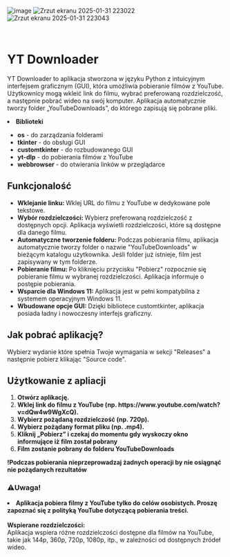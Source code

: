 ![image](https://github.com/user-attachments/assets/dc01a69e-8ca7-48af-922c-c1c426e1d9aa)
![Zrzut ekranu 2025-01-31 223022](https://github.com/user-attachments/assets/6726bc76-e31b-48ae-a630-1a0835679f55)
![Zrzut ekranu 2025-01-31 223043](https://github.com/user-attachments/assets/ce0a4d96-a69d-4aed-9663-07c026983e47)

<br>
<h1>YT Downloader</h1>
<p>YT Downloader to aplikacja stworzona w języku Python z intuicyjnym interfejsem graficznym (GUI), która umożliwia pobieranie filmów z YouTube. Użytkownicy mogą wkleić link do filmu, wybrać preferowaną rozdzielczość, a następnie pobrać wideo na swój komputer. Aplikacja automatycznie tworzy folder „YouTubeDownloads”, do którego zapisują się pobrane pliki.</p>
<li><b>Biblioteki</b></li>

<ul>
  <li><b>os</b> - do zarządzania folderami</li>
  <li><b>tkinter</b> - do obsługi GUI</li>
  <li><b>customtkinter</b> - do rozbudowanego GUI</li>
  <li><b>yt-dlp</b> - do pobierania filmów z YouTube</li>
  <li><b>webbrowser</b> - do otwierania linków w przeglądarce</li>
</ul>

<h2>Funkcjonalość</h2>
<ul>
  <li><b>Wklejanie linku: </b>Wklej URL do filmu z YouTube w dedykowane pole tekstowe.</li>
  <li><b>Wybór rozdzielczości: </b>Wybierz preferowaną rozdzielczość z dostępnych opcji. Aplikacja wyświetli rozdzielczości, które są dostępne dla danego filmu.</li>
  <li><b>Automatyczne tworzenie folderu: </b>Podczas pobierania filmu, aplikacja automatycznie tworzy folder o nazwie "YouTubeDownloads" w bieżącym katalogu użytkownika. Jeśli folder już istnieje, film jest zapisywany w tym folderze.</li>
  <li><b>Pobieranie filmu: </b>Po kliknięciu przycisku "Pobierz" rozpocznie się pobieranie filmu w wybranej rozdzielczości. Aplikacja informuje o postępie pobierania.</li>
  <li><b>Wsparcie dla Windows 11: </b>Aplikacja jest w pełni kompatybilna z systemem operacyjnym Windows 11.</li>
  <li><b>Wbudowane opcje GUI: </b>Dzięki bibliotece customtkinter, aplikacja posiada ładny i nowoczesny interfejs graficzny.</li>
</ul>

<h2>Jak pobrać aplikację?</h2>
<p>Wybierz wydanie które spełnia Twoje wymagania w sekcji "Releases" a następnie pobierz klikając "Source code".</p>

<h2>Użytkowanie z apliacji</h2>
<ol>
  <li><b>Otwórz aplikację.</b></li>
  <li><b>Wklej link do filmu z YouTube (np. https://www.youtube.com/watch?v=dQw4w9WgXcQ).</b></li>
  <li><b>Wybierz pożądaną rozdzielczość (np. 720p).</b></li>
  <li><b>Wybierz pożądany format pliku (np. .mp4).</b></li>
  <li><b>Kliknij „Pobierz” i czekaj do momentu gdy wyskoczy okno informujące iż film został pobrany</b></li>
  <li><b>Film zostanie pobrany do folderu YouTubeDownloads</b></li>
</ol>
<p><b>!Podczas pobierania nieprzeprowadzaj żadnych operacji by nie osiągnąć nie pożądanych rezultatów</b></p>

<h3>⚠️Uwaga!</h3>
<li><b>Aplikacja pobiera filmy z YouTube tylko do celów osobistych. Proszę zapoznać się z polityką YouTube dotyczącą pobierania treści.</b></li>
<br>
<b>Wspierane rozdzielczości:</b><br>
Aplikacja wspiera różne rozdzielczości dostępne dla filmów na YouTube, takie jak 144p, 360p, 720p, 1080p, itp., w zależności od dostępnych źródeł wideo.
